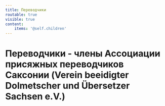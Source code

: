 ```yaml
---
title: Переводчики
routable: true
visible: true
content:
    items: '@self.children'
---
```


# Переводчики - члены Ассоциации присяжных переводчиков Саксонии (Verein beeidigter Dolmetscher und Übersetzer Sachsen e.V.)
